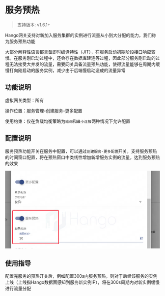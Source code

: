 # 服务预热

> 支持版本: v1.6.1+

Hango网关支持对新加入服务集群的实例进行流量从小到大分配的能力，我们称为服务预热功能

大部分解释性语言都具备即时编译特性（JIT），在服务启动初期阶段接口响应较慢。在服务刚启动过程中，还会存在数据库建连等过程，因此部分服务刚启动的过程无法接受大并发的流量，需要网关具备流量预热功能，使得流量能够在周期内缓慢打向刚启动的服务实例，减少由于后端慢启动造成的流量异常

## 功能说明

虚拟网关类型：所有

操作位置：服务管理-创建服务-更多配置

使用约束：仅在负载均衡策略为`轮询`和`最小连接`两种情况下允许配置

## 配置说明

服务预热功能开关在服务中配置，可以通过`创建服务-更多配置`开关，支持服务预热的时间窗口配置，将在预热窗口中类线性增加新增服务实例的流量，达到服务预热的效果

![](imgs/服务预热.png)

## 使用指导

配置完服务的预热开关后，例如配置300s内服务预热，则对于后续该服务的实例上线（上线指Hango数据面感知到服务新实例IP），将在300s周期内对新实例缓慢进行流量分配